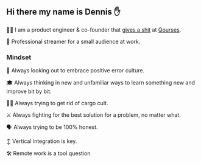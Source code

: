 ## Hi there my name is Dennis ✋

👨‍💻 I am a product engineer & co-founder that [gives a shit](https://allenpike.com/2022/giving-a-shit) at [Qourses](https://www.qours.es).

🎥 Professional streamer for a small audience at work.

### Mindset

💯 Always looking out to embrace positive error culture.
 
🎓 Always thinking in new and unfamiliar ways to learn something new and improve bit by bit.
 
🙅‍♂️ Always trying to get rid of cargo cult.
 
⚔️ Always fighting for the best solution for a problem, no matter what.

🗣️ Always trying to be 100% honest.

↕️ Vertical integration is key.

🛠️ Remote work is a tool question

<!--
**DennisVonDerBey/DennisVonDerBey** is a ✨ _special_ ✨ repository because its `README.md` (this file) appears on your GitHub profile.

Here are some ideas to get you started:

- 🔭 I’m currently working on ...
- 🌱 I’m currently learning ...
- 👯 I’m looking to collaborate on ...
- 🤔 I’m looking for help with ...
- 💬 Ask me about ...
- 📫 How to reach me: ...
- 😄 Pronouns: ...
- ⚡ Fun fact: ...
-->
